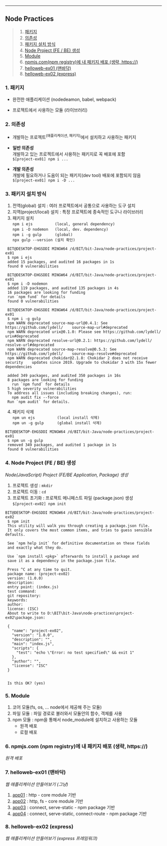 ___
## Node Practices

> 1. [패키지](#1-패키지)
> 2. [의존성](#2-의존성)
> 3. [패키지 설치 방식](#3-패키지-설치-방식)
> 4. [Node Project (FE / BE) 생성](#4-node-project-fe--be-생성)
> 5. [Module](#5-module)
> 6. [npmjs.com(npm registry)에 내 패키지 배포 (생략, https://)](#6-npmjscom-npm-registry에-내-패키지-배포-생략-https)
> 7. [helloweb-ex01  (맨바닥)](#7-helloweb-ex01-맨바닥)
> 8. [helloweb-ex02  (express)](#8-helloweb-ex02-express)

### 1. 패키지
- 완전한 애플리케이션 (nodedeamon, babel, webpack)
 
- 프로젝트에서 사용하는 모듈 (라이브러리)

### 2. 의존성
- 개발하는 프로젝트<sup>(애플리케이션, 패키지)</sup>에서 설치하고 사용하는 패키지
- **일반 의존성**  
  개발하고 있는 프로젝트에서 사용하는 패키지로 꼭 배포에 포함  
  `$[project-ex01] npm i ...`

- **개발 의존성**  
  개발에 필요하거나 도움이 되는 패키지(dev tool) 배포에 포함되지 않음  
  `$[project-ex01] npm i -D ...`

### 3. 패키지 설치 방식
  1) 전역(global) 설치 : 여러 프로젝트에서 공통으로 사용하는 도구 설치
  2) 지역(project/local) 설치 : 특정 프로젝트에 종속적인 도구나 라이브러리
  3) 패키지 설치  
    `npm i ejs          (local, general dependency)`  
    `npm i -D nodemon   (local, dev. dependency)`  
    `npm i -g gulp      (global)`  
    `npx gulp --version (설치 확인)`  
   ```shell
    BIT@DESKTOP-EHGSDDI MINGW64 /d/BIT/bit-Java/node-practices/project-ex01
    $ npm i ejs
    added 15 packages, and audited 16 packages in 1s
    found 0 vulnerabilities

    BIT@DESKTOP-EHGSDDI MINGW64 /d/BIT/bit-Java/node-practices/project-ex01
    $ npm i -D nodemon
    added 119 packages, and audited 135 packages in 4s
    16 packages are looking for funding
    run `npm fund` for details
    found 0 vulnerabilities

    BIT@DESKTOP-EHGSDDI MINGW64 /d/BIT/bit-Java/node-practices/project-ex01
    $ npm i -g gulp
    npm WARN deprecated source-map-url@0.4.1: See https://github.com/lydell/    source-map-url#deprecated
    npm WARN deprecated urix@0.1.0: Please see https://github.com/lydell/   urix#deprecated
    npm WARN deprecated resolve-url@0.2.1: https://github.com/lydell/   resolve-url#deprecated
    npm WARN deprecated source-map-resolve@0.5.3: See https://github.com/lydell/    source-map-resolve#deprecated
    npm WARN deprecated chokidar@2.1.8: Chokidar 2 does not receive security    updates since 2019. Upgrade to chokidar 3 with 15x fewer dependencies

    added 349 packages, and audited 350 packages in 16s
    8 packages are looking for funding
      run `npm fund` for details
    5 high severity vulnerabilities
    To address all issues (including breaking changes), run:
      npm audit fix --force
    Run `npm audit` for details.
   ```
  4) 패키지 삭제  
    `npm un ejs          (local install 삭제)`  
    `npm un -g gulp      (global install 삭제)`
   ```shell
   BIT@DESKTOP-EHGSDDI MINGW64 /d/BIT/bit-Java/node-practices/project-ex01
    $ npm un -g gulp
    removed 349 packages, and audited 1 package in 1s
    found 0 vulnerabilities
   ```  

### 4. Node Project (FE / BE) 생성
_Node(JavaScript) Project (FE/BE Application, Package) 생성_  
  1) 프로젝트 생성 : `mkdir`
  2) 프로젝트 이동 : `cd`
  3) 프로젝트 초기화 : 프로젝트 메니페스트 파일 (package.json) 생성  
    `$[project-ex02] npm init`
   ```shell
   BIT@DESKTOP-EHGSDDI MINGW64 /d/BIT/bit-Java/node-practices/project-ex02
    $ npm init
    This utility will walk you through creating a package.json file.
    It only covers the most common items, and tries to guess sensible defaults.

    See `npm help init` for definitive documentation on these fields
    and exactly what they do.

    Use `npm install <pkg>` afterwards to install a package and
    save it as a dependency in the package.json file.

    Press ^C at any time to quit.
    package name: (project-ex02)
    version: (1.0.0)
    description:
    entry point: (index.js)
    test command:
    git repository:
    keywords:
    author:
    license: (ISC)
    About to write to D:\BIT\bit-Java\node-practices\project-ex02\package.json:

    {
      "name": "project-ex02",
      "version": "1.0.0",
      "description": "",
      "main": "index.js",
      "scripts": {
        "test": "echo \"Error: no test specified\" && exit 1"
      },
      "author": "",
      "license": "ISC"
    }


    Is this OK? (yes)
   ```

### 5. Module
  1) 코어 모듈(fs, os, ... node에서 제공해 주는 모듈)
  2) 파일 모듈 : 파일 경로로 불러와서 모듈안의 함수, 객체를 사용
  3) npm 모듈 : npm을 통해서 node_module에 설치하고 사용하는 모듈
       - 원격 배포
       - 로컬 배포

### 6. npmjs.com (npm registry)에 내 패키지 배포 (생략, https://)
_원격 배포_

### 7. helloweb-ex01 (맨바닥)
_웹 애플리케이션 만들어보기 (그냥)_
  1) [app01](./helloweb-ex01/app01.js) : http - core module 기반
  2) [app02](./helloweb-ex01/app02.js) : http, fs - core module 기반
  3) [app03](./helloweb-ex01/app03.js) : connect, serve-static - npm package 기반
  4) [app04](./helloweb-ex01/app04.js) : connect, serve-static, connect-route - npm package 기반

### 8. helloweb-ex02 (express)
_웹 애플리케이션 만들어보기 (express 프레임워크)_